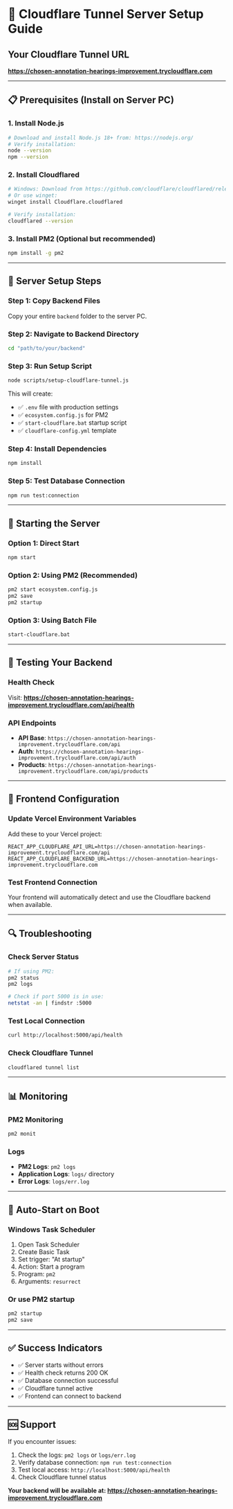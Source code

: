 # 🚀 Cloudflare Tunnel Server Setup Guide

## Your Cloudflare Tunnel URL
**https://chosen-annotation-hearings-improvement.trycloudflare.com**

---

## 📋 Prerequisites (Install on Server PC)

### 1. Install Node.js
```bash
# Download and install Node.js 18+ from: https://nodejs.org/
# Verify installation:
node --version
npm --version
```

### 2. Install Cloudflared
```bash
# Windows: Download from https://github.com/cloudflare/cloudflared/releases
# Or use winget:
winget install Cloudflare.cloudflared

# Verify installation:
cloudflared --version
```

### 3. Install PM2 (Optional but recommended)
```bash
npm install -g pm2
```

---

## 🔧 Server Setup Steps

### Step 1: Copy Backend Files
Copy your entire `backend` folder to the server PC.

### Step 2: Navigate to Backend Directory
```bash
cd "path/to/your/backend"
```

### Step 3: Run Setup Script
```bash
node scripts/setup-cloudflare-tunnel.js
```

This will create:
- ✅ `.env` file with production settings
- ✅ `ecosystem.config.js` for PM2
- ✅ `start-cloudflare.bat` startup script
- ✅ `cloudflare-config.yml` template

### Step 4: Install Dependencies
```bash
npm install
```

### Step 5: Test Database Connection
```bash
npm run test:connection
```

---

## 🚀 Starting the Server

### Option 1: Direct Start
```bash
npm start
```

### Option 2: Using PM2 (Recommended)
```bash
pm2 start ecosystem.config.js
pm2 save
pm2 startup
```

### Option 3: Using Batch File
```bash
start-cloudflare.bat
```

---

## 🔗 Testing Your Backend

### Health Check
Visit: **https://chosen-annotation-hearings-improvement.trycloudflare.com/api/health**

### API Endpoints
- **API Base**: `https://chosen-annotation-hearings-improvement.trycloudflare.com/api`
- **Auth**: `https://chosen-annotation-hearings-improvement.trycloudflare.com/api/auth`
- **Products**: `https://chosen-annotation-hearings-improvement.trycloudflare.com/api/products`

---

## 📱 Frontend Configuration

### Update Vercel Environment Variables
Add these to your Vercel project:

```
REACT_APP_CLOUDFLARE_API_URL=https://chosen-annotation-hearings-improvement.trycloudflare.com/api
REACT_APP_CLOUDFLARE_BACKEND_URL=https://chosen-annotation-hearings-improvement.trycloudflare.com
```

### Test Frontend Connection
Your frontend will automatically detect and use the Cloudflare backend when available.

---

## 🔍 Troubleshooting

### Check Server Status
```bash
# If using PM2:
pm2 status
pm2 logs

# Check if port 5000 is in use:
netstat -an | findstr :5000
```

### Test Local Connection
```bash
curl http://localhost:5000/api/health
```

### Check Cloudflare Tunnel
```bash
cloudflared tunnel list
```

---

## 📊 Monitoring

### PM2 Monitoring
```bash
pm2 monit
```

### Logs
- **PM2 Logs**: `pm2 logs`
- **Application Logs**: `logs/` directory
- **Error Logs**: `logs/err.log`

---

## 🔄 Auto-Start on Boot

### Windows Task Scheduler
1. Open Task Scheduler
2. Create Basic Task
3. Set trigger: "At startup"
4. Action: Start a program
5. Program: `pm2`
6. Arguments: `resurrect`

### Or use PM2 startup
```bash
pm2 startup
pm2 save
```

---

## ✅ Success Indicators

- ✅ Server starts without errors
- ✅ Health check returns 200 OK
- ✅ Database connection successful
- ✅ Cloudflare tunnel active
- ✅ Frontend can connect to backend

---

## 🆘 Support

If you encounter issues:
1. Check the logs: `pm2 logs` or `logs/err.log`
2. Verify database connection: `npm run test:connection`
3. Test local access: `http://localhost:5000/api/health`
4. Check Cloudflare tunnel status

**Your backend will be available at: https://chosen-annotation-hearings-improvement.trycloudflare.com**
